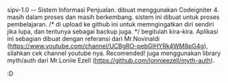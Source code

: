 sipv-1.0 --
Sistem Informasi Penjualan.
dibuat menggunakan Codeigniter 4.
masih dalam proses dan masih berkembang.
sistem ini dibuat untuk proses pembelajaran.
/* 
di upload ke github ini untuk memngingatkan diri sendiri jika lupa,
dan tentunya sebagai backup juga.
*/
begitulah kira-kira.
Aplikasi ini sebagian dibuat dengan referansi dari Mr.Novinaldi (https://www.youtube.com/channel/UCBgRO-pebGIHYRk4WM8pG4g),
silahkan cek channel youtube nya. Recomended!
juga menggunakan library myth/auth dari Mr.Loniie Ezell (https://github.com/lonnieezell/myth-auth).

:D
